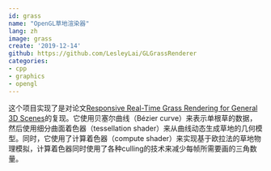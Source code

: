 ```yaml
---
id: grass
name: "OpenGL草地渲染器"
lang: zh
image: grass
create: '2019-12-14'
github: https://github.com/LesleyLai/GLGrassRenderer
categories:
- cpp
- graphics
- opengl
---
```


这个项目实现了是对论文[Responsive Real-Time Grass Rendering for General 3D Scenes](https://www.cg.tuwien.ac.at/research/publications/2017/JAHRMANN-2017-RRTG/JAHRMANN-2017-RRTG-draft.pdf)的复现。它使用贝塞尔曲线（Bézier curve）来表示单根草的数据，然后使用细分曲面着色器（tessellation shader）来从曲线动态生成草地的几何模型。同时，它使用了计算着色器（compute shader）来实现基于欧拉法的草地物理模拟，计算着色器同时使用了各种culling的技术来减少每帧所需要画的三角数量。
